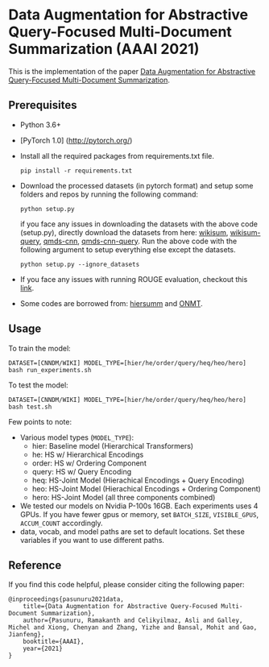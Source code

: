 # Data Augmentation for Abstractive Query-Focused Multi-Document Summarization (AAAI 2021)

This is the implementation of the paper [Data Augmentation for Abstractive Query-Focused Multi-Document Summarization](https://arxiv.org/pdf/2103.01863.pdf).

## Prerequisites

- Python 3.6+
- [PyTorch 1.0] (http://pytorch.org/)
- Install all the required packages from requirements.txt file.
  ```
  pip install -r requirements.txt
  ```
- Download the processed datasets (in pytorch format) and setup some folders and repos by running the following command: 
  ```
  python setup.py
  ```
  if you face any issues in downloading the datasets with the above code (setup.py), directly download the datasets from here: [wikisum](https://drive.google.com/uc?id=1AnqeUpLkO9MR3PH0V8q32A6PEPDEZ0td), [wikisum-query](https://drive.google.com/uc?id=1RdX-t3pznnyaGyrswFubAfoo9S9w9K5d), [qmds-cnn](https://drive.google.com/uc?id=1KXsvfnK6s6cnYQzD8ZOkXPdA6r5-quPK), [qmds-cnn-query](https://drive.google.com/uc?id=12i_3dikeJLsOj-SQGPmc4w9Is7fB-hT-). Run the above code with the following argument to setup everything else except the datasets. 
  ```
  python setup.py --ignore_datasets
  ```
- If you face any issues with running ROUGE evaluation, checkout this [link](https://poojithansl7.wordpress.com/2018/08/04/setting-up-rouge/).

- Some codes are borrowed from: [hiersumm](https://github.com/nlpyang/hiersumm) and [ONMT](https://github.com/OpenNMT/OpenNMT-py).
  

## Usage

To train the model:
```
DATASET=[CNNDM/WIKI] MODEL_TYPE=[hier/he/order/query/heq/heo/hero] bash run_experiments.sh 
```
To test the model:
```
DATASET=[CNNDM/WIKI] MODEL_TYPE=[hier/he/order/query/heq/heo/hero] bash test.sh 
```

Few points to note: 
- Various model types (`MODEL_TYPE`):
  - hier: Baseline model (Hierarchical Transformers)
  - he: HS w/ Hierarchical Encodings
  - order: HS w/ Ordering Component 
  - query: HS w/ Query Encoding
  - heq: HS-Joint Model (Hierachical Encodings + Query Encoding)
  - heo: HS-Joint Model (Hierachical Encodings + Ordering Component)
  - hero: HS-Joint Model (all three components combined)
- We tested our models on Nvidia P-100s 16GB. Each experiments uses 4 GPUs. If you have fewer gpus or memory, set `BATCH_SIZE`, `VISIBLE_GPUS`, `ACCUM_COUNT` accordingly.
- data, vocab, and model paths are set to default locations. Set these variables if you want to use different paths.

## Reference

If you find this code helpful, please consider citing the following paper:

    @inproceedings{pasunuru2021data,
        title={Data Augmentation for Abstractive Query-Focused Multi-Document Summarization},
        author={Pasunuru, Ramakanth and Celikyilmaz, Asli and Galley, Michel and Xiong, Chenyan and Zhang, Yizhe and Bansal, Mohit and Gao, Jianfeng},
        booktitle={AAAI},
        year={2021}
    }
    
